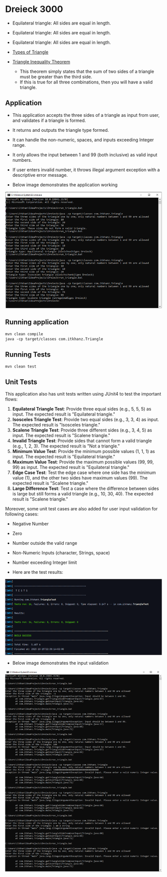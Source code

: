 # Dreieck 3000

* Equilateral triangle: All sides are equal in length.
* Equilateral triangle: All sides are equal in length.
* Equilateral triangle: All sides are equal in length.
* [Types of Triangle](https://www.cuemath.com/geometry/types-of-triangle/)

* [Triangle Inequality Theorem](https://www.wikihow.com/Determine-if-Three-Side-Lengths-Are-a-Triangle)
  * This theorem simply states that the sum of two sides of a triangle must be greater than the third side.
  * If this is true for all three combinations, then you will have a valid triangle.

## Application
* This application accepts the three sides of a triangle as input from user, and validates if a triangle is formed.
* It returns and outputs the triangle type formed.
* It can handle the non-numeric, spaces, and inputs exceeding Integer range.
* It only allows the input between 1 and 99 (both inclusive) as valid input numbers.
* If user enters invalid number, it throws illegal argument exception with a descriptive error message.

* Below image demonstrates the application working

<img src="doc/app-flow.PNG">


## Running application
```shell
mvn clean compile
java -cp target/classes com.itkhanz.Triangle
```

## Running Tests
```shell
mvn clean test
```

## Unit Tests

This application also has unit tests written using JUnit4 to test the important flows:

1. **Equilateral Triangle Test**: Provide three equal sides (e.g., 5, 5, 5) as input. The expected result is "Equilateral triangle."
2. **Isosceles Triangle Test**: Provide two equal sides (e.g., 3, 3, 4) as input. The expected result is "Isosceles triangle."
3. **Scalene Triangle Test**: Provide three different sides (e.g., 3, 4, 5) as input. The expected result is "Scalene triangle."
4. **Invalid Triangle Test**: Provide sides that cannot form a valid triangle (e.g., 1, 2, 3). The expected result is "Not a triangle."
5. **Minimum Value Test**: Provide the minimum possible values (1, 1, 1) as input.  The expected result is "Equilateral triangle."
6. **Maximum Value Test**: Provide the maximum possible values (99, 99, 99) as input. The expected result is "Equilateral triangle."
7. **Edge Case Test**: Test the edge case where one side has the minimum value (1), and the other two sides have maximum values (99). The expected result is "Scalene triangle."
8. **Large Difference Test**: Test a case where the difference between sides is large but still forms a valid triangle (e.g., 10, 30, 40). The expected result is "Scalene triangle."

Moreover, some unit test cases are also added for user input validation for following cases:
* Negative Number
* Zero
* Number outside the valid range
* Non-Numeric Inputs (character, Strings, space)
* Number exceeding Integer limit

* Here are the test results:

<img src="doc/test-results.PNG">

* Below image demonstrates the input validation

<img src="doc/app-input-validation.PNG">
